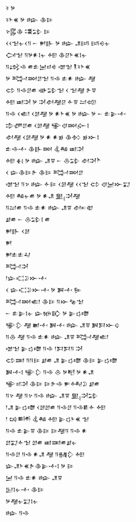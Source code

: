 <div class='block'>
<div class='line'>𒂟 𒃻</div>
<div class='line'>𒂟𒈨𒌍 𒃻 𒈗 𒆠𒄿</div>
<div class='line'>𒆳𒌵𒆠 𒃮𒁉 𒄿</div>
<div class='line'>𒌋𒌋𒈠𒉡𒌋𒀀 𒀸 𒂍𒃲 𒃻 𒈗 𒂗𒅀 𒅀𒀪𒉡</div>
<div class='line'>𒉏𒈠 𒀀𒃻𒀭𒋙𒉡 𒅇 𒆠𒆪𒈨𒌍𒋙𒉡</div>
<div class='line'>𒀀𒃶𒈾 𒌑𒉺𒅁𒁀𒄴 𒌝𒈠 𒐞𒂟𒈨𒌍</div>
<div class='line'>𒃻 𒅋𒇷𒆪𒈠 𒀀𒈾 𒉺𒀭 𒈗 𒆷</div>
<div class='line'>𒌌 𒀀𒈾𒆪𒌑 𒀝𒁉𒈠 𒌋 𒈠𒆷 𒉿𒐊</div>
<div class='line'>𒅇 𒀜𒋫 𒃻 𒋫𒀠𒆷𒆪 𒅆𒐊 𒁺𒄢</div>
<div class='line'>𒀀𒈾 𒌋𒅗 𒌋𒌆𒆷 𒃻 𒀭𒈨𒌍 𒃻 𒈗 𒃻 𒀸 𒉺𒉌𒋾</div>
<div class='line'>𒄠𒂇𒆪𒌑 𒌋𒌆𒆷 𒊌𒋼𒇷𒅎𒋙</div>
<div class='line'>𒀠𒆷 𒌋𒌆𒆷 𒃻 𒀭 𒀭𒂊 𒆠𒁴 𒂊𒁍𒋙</div>
<div class='line'>𒉺𒈾𒋾 𒆠𒃲𒇷 𒆬𒄀 𒀜𒋫</div>
<div class='line'>𒅇 𒈬 𒃻 𒈗 𒂗𒐊 𒀸 𒊮𒁉 𒀠𒋫𒋻</div>
<div class='line'>𒌋 𒇽𒆠𒄿𒉿 𒆠𒄿 𒅋𒇷𒆪</div>
<div class='line'>𒌝𒈠 𒀀𒆳 𒈗 𒅆𒄿 𒌋𒌆𒆷 𒌋𒌋𒈠 𒌌 𒋼𒅁𒁍𒍑</div>
<div class='line'>𒅇 𒄀𒉡𒌑 𒃻 𒀭𒂗 𒅅𒋫𒆷</div>
<div class='line'>𒀀𒁺𒌑 𒀀𒈾 𒉺𒀭 𒈗 𒂗𒐊 𒀠𒋰𒊏</div>
<div class='line'>𒋗𒌑 𒀸 𒊮𒁉𒋙 𒌑</div>
<div class='line'>𒂍𒃲 𒌋𒌆</div>
<div class='line'>𒂍</div>
<div class='line'>𒂍𒉺𒉺𒄷</div>
<div class='line'>𒅋𒋫</div>
<div class='line'>𒁹𒇽𒄣𒊒𒁍𒋾</div>
<div class='line'>𒌋 𒇽𒄣𒊒𒁍𒋾 𒃻 𒀉𒋾 𒌉</div>
<div class='line'>𒅋𒇷𒅗 𒆠𒄿 𒀀𒁍𒆚𒈠</div>
<div class='line'>𒀸 𒉺𒉌𒋙𒉡 𒇽𒁮𒃼 𒃻 𒉌𒌓𒈩</div>
<div class='line'>𒊌𒁷 𒆷 𒆤𒋾 𒀉𒋾 𒈗 𒂗𒐊 𒀉𒁕𒁍𒌒</div>
<div class='line'>𒀀𒁲 𒆷 𒀀𒈾 𒉺𒀭 𒈗 𒂗𒐊 𒅋𒆷𒅗</div>
<div class='line'>𒌝𒈠 𒉌𒌓𒈩 𒀀𒈾 𒁹𒁕𒁕𒀀 𒋫</div>
<div class='line'>𒌌𒌅 𒀀𒀀𒄿 𒋗𒌑 𒂗 𒉌𒌓𒈩 𒆠𒄿 𒉌𒌓𒈩</div>
<div class='line'>𒀉𒋾𒋙 𒊌𒁷 𒀀𒈾 𒊮 𒃻𒋃 𒃻 𒀭𒂗</div>
<div class='line'>𒊍𒁀𒋫 𒆠𒄿 𒄿𒉿𒈾 𒊓𒅈𒊒 𒋗𒌑</div>
<div class='line'>𒀀𒆳 𒆷 𒀀𒆳 𒀀𒈾 𒈗 𒂗𒐊 𒅅𒋫𒁉</div>
<div class='line'>𒁹𒂗 𒉌𒌓𒈩 𒌋𒌆𒇻𒌑 𒀀𒈾𒆪 𒀀𒈾𒀾𒅆 𒅇</div>
<div class='line'>𒁹 𒄘𒌦 𒆬𒄀 𒅇 𒉌𒌓𒈨𒌍 𒈠</div>
<div class='line'>𒀀𒈾 𒉺𒉌𒐊 𒆠𒄿 𒄿𒆷𒀀 𒀀𒈾 𒀭</div>
<div class='line'>𒇻𒍑𒅆𒈠 𒇻𒌑 𒀜𒌅𒌑𒋗𒉡</div>
<div class='line'>𒀀𒈾𒆪 𒀀𒈾 𒀭𒂗 𒆷 𒀀𒉆𒁷 𒅇</div>
<div class='line'>𒇽𒂗𒈨𒌍𒉿𒆠𒉌𒋾𒋙 𒃻 𒄿</div>
<div class='line'>𒅁 𒀀𒈾 𒉺𒀭 𒈗 𒂗𒐊</div>
<div class='line'>𒌨𒋙𒉡𒋾 𒆠𒄿</div>
<div class='line'>𒃻𒆷𒉡𒍑𒋙𒉡</div>
<div class='line'>𒈗 𒀀𒈾</div>
</div>